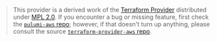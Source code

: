 > This provider is a derived work of the [Terraform Provider](https://github.com/terraform-providers/terraform-provider-aws)
> distributed under [MPL 2.0](https://www.mozilla.org/en-US/MPL/2.0/). If you encounter a bug or missing feature,
> first check the [`pulumi-aws` repo](/issues); however, if that doesn't turn up anything,
> please consult the source [`terraform-provider-aws` repo](https://github.com/terraform-providers/terraform-provider-aws/issues).
